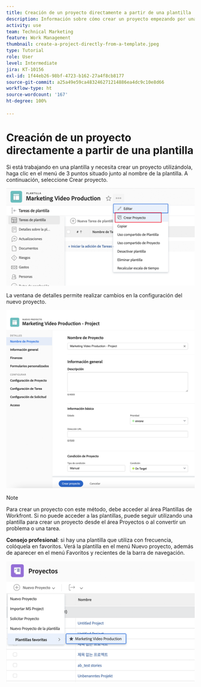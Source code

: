```yaml
---
title: Creación de un proyecto directamente a partir de una plantilla
description: Información sobre cómo crear un proyecto empezando por una plantilla ya creada.
activity: use
team: Technical Marketing
feature: Work Management
thumbnail: create-a-project-directly-from-a-template.jpeg
type: Tutorial
role: User
level: Intermediate
jira: KT-10156
exl-id: 1f44eb26-98bf-4723-b162-27a4f8cb8177
source-git-commit: a25a49e59ca483246271214886ea4dc9c10e8d66
workflow-type: ht
source-wordcount: '167'
ht-degree: 100%

---
```


# Creación de un proyecto directamente a partir de una plantilla

Si está trabajando en una plantilla y necesita crear un proyecto utilizándola, haga clic en el menú de 3 puntos situado junto al nombre de la plantilla. A continuación, seleccione Crear proyecto.

![Opción Crear proyecto en el menú](assets/direct-template-01.png)

La ventana de detalles permite realizar cambios en la configuración del nuevo proyecto.

![Página de creación del proyecto](assets/direct-template-02.png)

>[!NOTE]
>
>Para crear un proyecto con este método, debe acceder al área Plantillas de Workfront. Si no puede acceder a las plantillas, puede seguir utilizando una plantilla para crear un proyecto desde el área Proyectos o al convertir un problema o una tarea.

**Consejo profesional**: si hay una plantilla que utiliza con frecuencia, colóquela en favoritos. Verá la plantilla en el menú Nuevo proyecto, además de aparecer en el menú Favoritos y recientes de la barra de navegación.

![Nuevas plantillas en favoritos del proyecto](assets/direct-template-03.png)

